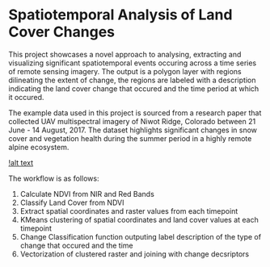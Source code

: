 # Spatiotemporal Analysis of Land Cover Changes

This project showcases a novel approach to analysing, extracting and visualizing significant spatiotemporal events occuring across a time series of remote sensing imagery. The output is a polygon layer with regions dilineating the extent of change, the regions are labeled with a description indicating the land cover change that occured and the time period at which it occured.

The example data used in this project is sourced from a research paper that collected UAV multispectral imagery of Niwot Ridge, Colorado between 21 June - 14 August, 2017. The dataset highlights significant changes in snow cover and vegetation health during the summer period in a highly remote alpine ecosystem.

[!alt text](visualization/NiwotRidge_SpatioTemporal.png)

The workflow is as follows:
1. Calculate NDVI from NIR and Red Bands
2. Classify Land Cover from NDVI
3. Extract spatial coordinates and raster values from each timepoint
4. KMeans clustering of spatial coordinates and land cover values at each timepoint
5. Change Classification function outputing label description of the type of change that occured and the time
6. Vectorization of clustered raster and joining with change decsriptors
